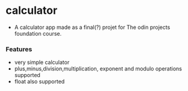 # calculator
- A calculator app made as a final(?) projet for The odin projects foundation course.

### Features
- very simple calculator 
- plus,minus,division,multiplication, exponent and modulo operations supported
- float also supported
